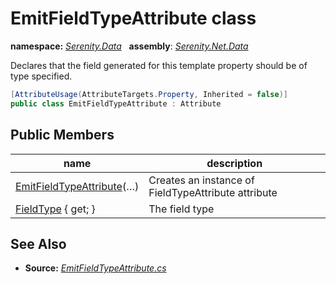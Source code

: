 # EmitFieldTypeAttribute class
**namespace:** *[Serenity.Data](../README.md#serenity.data-namespace)*   **assembly**: *[Serenity.Net.Data](../README.md)*

Declares that the field generated for this template property should be of type specified.

```csharp
[AttributeUsage(AttributeTargets.Property, Inherited = false)]
public class EmitFieldTypeAttribute : Attribute
```

## Public Members

| name | description |
| --- | --- |
| [EmitFieldTypeAttribute](EmitFieldTypeAttribute/EmitFieldTypeAttribute.md)(…) | Creates an instance of FieldTypeAttribute attribute |
| [FieldType](EmitFieldTypeAttribute/FieldType.md) { get; } | The field type |

## See Also

* **Source:** *[EmitFieldTypeAttribute.cs](https://github.com/serenity-is/Serenity/blob/master/src/Serenity.Net.Data/Mapping/EmitFieldTypeAttribute.cs)*